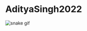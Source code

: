 # AdityaSingh2022

![snake gif](https://github.com/YOUR_USERNAME/YOUR_USERNAME/blob/output/github-contribution-grid-snake.svg)

